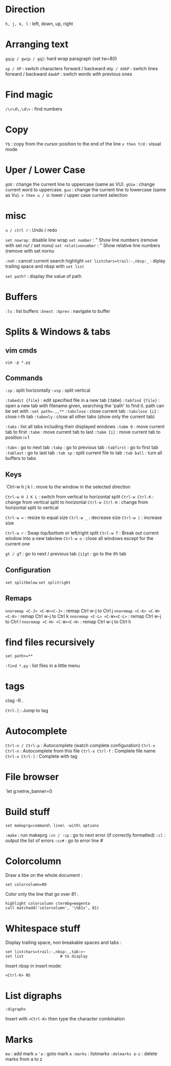 # Direction

`h, j, k, l`       : left, down, up, right

# Arranging text

`gqip / gwip / gq}`: hard wrap paragraph (set tw=80)

`xp / XP`          : switch characters forward / backward
`ddp / ddkP`       : switch lines forward / backward
`dawbP`            : switch words with previous ones

# Find magic

`/\<\d\,\d\>`      : find numbers

# Copy

`Y$`               : copy from the cursor position to the end of the line
`v then Y/d`       : visual mode 

# Uper / Lower Case

`gUU`              : change the current line to uppercase (same as VU).
`gUiw`             : change current word to uppercase.
`guu`              : change the current line to lowercase (same as Vu).
`v then u / U`: lower / upper case current selection

# misc

`u / ctrl r`         : Undo / redo

`set nowrap`         : disable line wrap
`set number`         :  " Show line numbers (remove with set nu! / set nonu)
`set relativenumber` :  " Show relative line numbers (remove with set nornu

`:noh`               : cancel current search highlight
`set listchars=trail:-,nbsp:_` : diplay trailing space and nbsp with `set list`

`set path?`          : display the value of path

# Buffers

`:ls`                : list buffers
`:bnext :bprev`      : navigate to buffer

# Splits & Windows & tabs

## vim cmds

`vim -p *.py`

## Commands

`:sp`              : split horizontally
`:vsp`             : split vertical

`:tabedit {file}`  : edit specified file in a new tab (:tabe)
`:tabfind {file}`  : open a new tab with filename given, searching the 'path' to
                   find it. path can be set with `:set path=.,,**`
`:tabclose`        : close current tab
`:tabclose {i}`    : close i-th tab
`:tabonly`         : close all other tabs (show only the current tab)

`:tabs`            : list all tabs including their displayed windows
`:tabm 0`          : move current tab to first
`:tabm`            : move current tab to last
`:tabm {i}`        : move current tab to position i+1

`:tabn`            : go to next tab
`:tabp`            : go to previous tab
`:tabfirst`        : go to first tab
`:tablast`         : go to last tab
`:tab sp`          : split current file to tab
`:tab ball`        : turn all buffers to tabs

## Keys

`Ctrl-w h j k l    : move to the window in the selected direction

`Ctrl-w H J K L`   : switch from vertical to horizontal split
`Ctrl-w Ctrl-K`    : change from vertical split to horizontal
`Ctrl-w Ctrl-H`    : change from horizontal split to vertical

`Ctrl-w =`         : resize to equal size
`Ctrl-w _`         : decrease size
`Ctrl-w |`         : increase size

`Ctrl-w r`         : Swap top/bottom or left/right split
`Ctrl-w T`         : Break out current window into a new tabview
`Ctrl-w o`         : close all windows except for the current one

`gt / gT`          : go to next / previous tab
`{i}gt`            : go to the ith tab

## Configuration

`set splitbelow`
`set splitright`

## Remaps

`nnoremap <C-J> <C-W><C-J>` : remap Ctrl w-j to Ctrl j
`nnoremap <C-K> <C-W><C-K>` : remap Ctrl w-j to Ctrl k
`nnoremap <C-L> <C-W><C-L>` : remap Ctrl w-j to Ctrl l
`nnoremap <C-H> <C-W><C-H>` : remap Ctrl w-j to Ctrl h

# find files recursively

```
set path+=**
```

`:find *.py` <TAB> : list files in a little menu

# tags

ctag -R .

`Ctrl-]`          : Jump to tag

# Autocomplete

`Ctrl-n / Ctrl-p`  : Autocomplete (watch complete configuration)
`Ctrl-x Ctrl-n`    : Autocomplete from this file
`Ctrl-x Ctrl-f`    : Complete file name
`Ctrl-x Ctrl-]`    : Complete with tag

# File browser

`let g:netrw_banner=0

# Build stuff

`set makeprg=command\ line\ -with\ options`

`:make`            : run makeprg
`:cn / :cp`        : go to next error (if correctly formatted)
`:cl`              : output the list of errors
`:cc#`             : go to error line #

# Colorcolumn

Draw a libe on the whole document :

```
set colorcolumn=80
```

Color only the line that go over 81 :

```
highlight colorcolumn ctermbg=magenta
call matchadd('colorcolumn', '\%81v', 81)
```

# Whitespace stuff

Display trailing space, non breakable spaces and tabs :

```
set listchars=trail:-,nbsp:_,tab:>~
set list				# to display
```

Insert nbsp in insert mode:

```
<Ctrl-K> NS
```

# List digraphs 

```
:digraphs
```

Insert with `<Ctrl-K>` then type the character combination

# Marks

`ma`              : add mark `a`
`'a`              : goto mark `a`
`:marks`          : listmarks
`:delmarks a-z`   : delete marks from a to z
